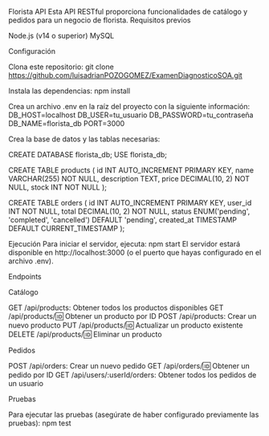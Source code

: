 Florista API
Esta API RESTful proporciona funcionalidades de catálogo y pedidos para un negocio de florista.
Requisitos previos

Node.js (v14 o superior)
MySQL

Configuración

Clona este repositorio:
git clone https://github.com/luisadrianPOZOGOMEZ/ExamenDiagnosticoSOA.git

Instala las dependencias:
npm install

Crea un archivo .env en la raíz del proyecto con la siguiente información:
DB_HOST=localhost
DB_USER=tu_usuario
DB_PASSWORD=tu_contraseña
DB_NAME=florista_db
PORT=3000

Crea la base de datos y las tablas necesarias:

CREATE DATABASE florista_db;
USE florista_db;

CREATE TABLE products (
  id INT AUTO_INCREMENT PRIMARY KEY,
  name VARCHAR(255) NOT NULL,
  description TEXT,
  price DECIMAL(10, 2) NOT NULL,
  stock INT NOT NULL
);

CREATE TABLE orders (
  id INT AUTO_INCREMENT PRIMARY KEY,
  user_id INT NOT NULL,
  total DECIMAL(10, 2) NOT NULL,
  status ENUM('pending', 'completed', 'cancelled') DEFAULT 'pending',
  created_at TIMESTAMP DEFAULT CURRENT_TIMESTAMP
);


Ejecución
Para iniciar el servidor, ejecuta:
npm start
El servidor estará disponible en http://localhost:3000 (o el puerto que hayas configurado en el archivo .env).

Endpoints

Catálogo

GET /api/products: Obtener todos los productos disponibles
GET /api/products/:id: Obtener un producto por ID
POST /api/products: Crear un nuevo producto
PUT /api/products/:id: Actualizar un producto existente
DELETE /api/products/:id: Eliminar un producto

Pedidos

POST /api/orders: Crear un nuevo pedido
GET /api/orders/:id: Obtener un pedido por ID
GET /api/users/:userId/orders: Obtener todos los pedidos de un usuario

Pruebas

Para ejecutar las pruebas (asegúrate de haber configurado previamente las pruebas):
npm test

